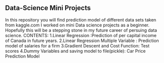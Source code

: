## Data-Science Mini Projects
In this repository you will find prediction model of different data sets taken from kaggle.com
I worked on mini Data science projects as a beginner. Hopefully this will be a stepping stone in my future career of persuing data science.
CONTENTS:
1.Linear Regression :Prediction of per capital income of Canada in future years.
2.Linear Regression Multiple Variable : Prediction model of salaries for a firm
3.Gradient Descent and Cost Function: Test scores
4.Dummy Variables and saving model to file(pickle): Car Price Prediction Model
